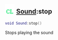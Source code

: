 ## <img src="../../.gitbook/assets/client.png" width="32" height="32" /> [Sound](../sound/README.md):stop

```lua
void Sound:stop()
```

Stops playing the sound<br>
